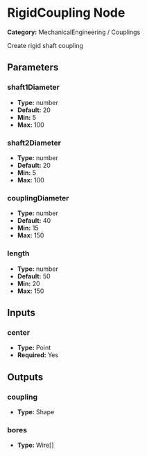 
# RigidCoupling Node

**Category:** MechanicalEngineering / Couplings

Create rigid shaft coupling

## Parameters


### shaft1Diameter
- **Type:** number
- **Default:** 20
- **Min:** 5
- **Max:** 100



### shaft2Diameter
- **Type:** number
- **Default:** 20
- **Min:** 5
- **Max:** 100



### couplingDiameter
- **Type:** number
- **Default:** 40
- **Min:** 15
- **Max:** 150



### length
- **Type:** number
- **Default:** 50
- **Min:** 20
- **Max:** 150



## Inputs


### center
- **Type:** Point
- **Required:** Yes



## Outputs


### coupling
- **Type:** Shape



### bores
- **Type:** Wire[]




